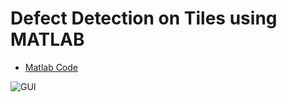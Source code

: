 # Defect Detection on Tiles using MATLAB

- [Matlab Code](https://github.com/Adeen317/Defect-Detection-on-Tiles-MATLAB/blob/main/Ceramic_Tiles_inpection_system.m)
  
![GUI](https://github.com/Adeen317/Defect-Detection-on-Tiles-MATLAB/assets/112985225/27bdc371-ac9a-43bd-9b15-30cfe5ff1318)


